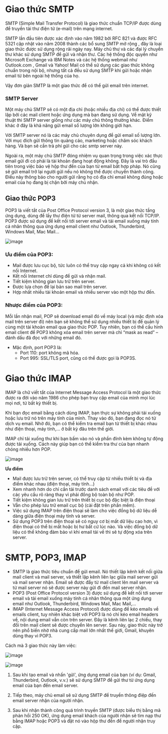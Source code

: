 # Giao thức SMTP

SMTP (Simple Mail Transfer Protocol) là giao thức chuẩn TCP/IP được dùng để truyền tải thư điện tử (e-mail) trên mạng internet.

SMTP lần đầu tiên được xác định vào năm 1982 bởi RFC 821 và được RFC 5321 cập nhật vào năm 2008 thành các bổ sung SMTP mở rộng , đây là loại giao thức được sử dụng rộng rãi ngày nay. Máy chủ thư và các đại lý chuyển thư khác sử dụng SMTP để gửi và nhận thư. Các hệ thống độc quyền như Microsoft Exchange và IBM Notes và các hệ thống webmail như Outlook.com , Gmail và Yahoo! Mail có thể sử dụng các giao thức không chuẩn trong nội bộ, nhưng tất cả đều sử dụng SMTP khi gửi hoặc nhận email từ bên ngoài hệ thống của họ.

Vậy đơn giản SMTP là một giao thức để có thể gửi email trên internet.

### SMTP Server

Một máy chủ SMTP sẽ có một địa chỉ (hoặc nhiều địa chỉ) có thể được thiết lập bởi các mail client hoặc ứng dụng mà bạn đang sử dụng. Về mặt kỹ thuật thì SMTP server giống như các máy chủ thông thường khác. Điểm khác ở đây là khả năng gửi email số lượng lớn không giới hạn.

Với SMTP server nó là các máy chủ chuyên dụng để gửi email số lượng lớn. Với mục đích gửi thông tin quảng cáo, marketing hoặc chăm sóc khách hàng. Và bạn sẽ cần trả phí gửi cho các smtp server này.

Ngoài ra, một máy chủ SMTP đóng nhiệm vụ quan trọng trong việc xác thực email gửi đi có phải là tài khoản đang hoạt động không. Đây là vai trò đầu tiên trong việc bảo vệ hộp thư đến của bạn từ email bất hợp pháp. Nó cũng sẽ gửi email trở lại người gửi nếu nó không thể được chuyển thành công. Điều này thông báo cho người gửi rằng họ có địa chỉ email không đúng hoặc email của họ đang bị chặn bởi máy chủ nhận.

## Giao thức POP3

POP3 là viết tắt của Post Office Protocol version 3, là một giao thức tầng ứng dụng, dùng để lấy thư điện tử từ server mail, thông qua kết nối TCP/IP. POP3 được sử dụng để kết nối tới server email và tải email xuống máy tính cá nhân thông qua ứng dụng email client như Outlook, Thunderbird, Windows Mail, Mac Mail…

![image](https://user-images.githubusercontent.com/111716161/190993726-5e50f7b9-6da7-459c-b2f0-20baceb1083e.png)

### Ưu điểm của POP3:
  - Mail được lưu cục bộ, tức luôn có thể truy cập ngay cả khi không có kết nối Internet.
  - Kết nối Internet chỉ dùng để gửi và nhận mail.
  - Tiết kiệm không gian lưu trữ trên server.
  - Được lựa chọn để lại bản sao mail trên server.
  - Hợp nhất nhiều tài khoản email và nhiều server vào một hộp thư đến.

### Nhược điểm của POP3:

Mỗi lần nhận mail, POP sẽ download email đó về máy local (và mặc định xóa mail trên server đi) nên bạn sẽ không thể sử dụng nhiều thiết bị để quản lý cùng một tài khoản email qua giao thức POP. Tuy nhiên, bạn có thể cấu hình email client để POP3 không xóa email trên server mà chỉ “mask as read” – đánh dấu đã đọc với những email đó.

- Mặc định, port POP3 là:
  - Port 110: port không mã hóa.
  - Port 995: SSL/TLS port, cũng có thể được gọi là POP3S.
  
# Giao thức IMAP

IMAP là chữ viết tắt của Internet Message Access Protocol là một giao thức được ra đời vào năm 1986 cho phép bạn truy cập email của mình mọi lúc mọi nơi, từ bất kỳ thiết bị.

Khi bạn đọc email bằng cách dùng IMAP, bạn thực sự không phải tải xuống hoặc lưu trữ nó trên máy tính của mình. Thay vào đó, bạn đang đọc nó từ dịch vụ email. Nhờ đó, bạn có thể kiểm tra email bạn từ thiết bị khác nhau như điện thoại, máy tính,... ở bất kỳ đâu trên thế giới.

IMAP chỉ tải xuống thư khi bạn bấm vào nó và phần đính kèm không tự động được tải xuống. Cách này giúp bạn có thể kiểm tra thư của bạn nhanh chóng nhiều hơn POP.
  
![image](https://user-images.githubusercontent.com/111716161/190994019-0fb34620-70c7-437e-96b6-10c5412db7ca.png)

**Ưu điểm**

- Mail được lưu trữ trên server, có thể truy cập từ nhiều thiết bị và địa điểm khác nhau (điện thoại, máy tính…)
- Xem nhanh hơn do chỉ cần tải trước danh sách email với các tiêu đề với các yêu cầu rõ ràng thay vì phải đồng bộ toàn bộ như POP.
- Tiết kiệm không gian lưu trữ trên thiết bị cục bộ đặc biệt là điện thoại
- Vẫn cho phép lưu trữ email cục bộ (cài đặt trên phần mềm).
- Việc sử dụng IMAP trên điện thoại sẽ làm cho việc đồng bộ dữ liệu dễ dàng giữa điện thoại máy tính và server.
- Sử dụng POP3 trên điện thoại sẽ có nguy cơ bị mất dữ liệu cao hơn, vì điện thoại có thể bị mất hoặc bị hư bất cứ lúc nào. Và việc đồng bộ dữ liệu có thể không đảm bảo vì khi email tải về thì sẽ tự động xóa trên server.

# SMTP, POP3, IMAP

- SMTP là giao thức tiêu chuẩn để gửi email. Nó thiết lập kênh kết nối giữa mail client và mail server, và thiết lập kênh liên lạc giữa mail server gửi và mail server nhận. Email sẽ được đẩy từ mail client lên mail server và từ mail server nó sẽ được server này gửi đi đến mail server nhận.
- POP3 (Post Office Protocol version 3) được sử dụng để kết nối tới server email và tải email xuống máy tính cá nhân thông qua một ứng dụng email như Outlook, Thunderbird, Windows Mail, Mac Mail,...
- IMAP (Internet Message Access Protocol) được dùng để kéo emails về emails client, tuy nhiên khác biệt với POP3 là nó chỉ kéo email headers về, nội dung email vẫn còn trên server. Đây là kênh liên lạc 2 chiều, thay đổi trên mail client sẽ được chuyển lên server. Sau này, giao thức này trở nên phổ biến nhờ nhà cung cấp mail lớn nhất thế giới, Gmail, khuyên dùng thay vì POP3.

Cách mà 3 giao thức này làm việc:

![image](https://user-images.githubusercontent.com/111716161/190992855-95e57a7d-1592-4a88-9461-7647bb05c038.png)

![image](https://user-images.githubusercontent.com/111716161/190992987-fd03490c-e51d-4365-81d0-e62bf6eaa8be.png)

1. Sau khi tạo email và nhấn 'gửi', ứng dụng email của bạn (ví dụ: Gmail, Thunderbird, Outlook, v.v.) sẽ sử dụng SMTP để gửi thư từ ứng dụng email của bạn đến email server.

2. Tiếp theo, máy chủ email sẽ sử dụng SMTP để truyền thông điệp đến email server nhận của người nhận.

3. Sau khi nhận thành công quá trình truyền SMTP (được biểu thị bằng mã phản hồi 250 OK), ứng dụng email khách của người nhận sẽ tìm nạp thư bằng IMAP hoặc POP3 và đặt nó vào hộp thư đến để người nhận truy cập.
